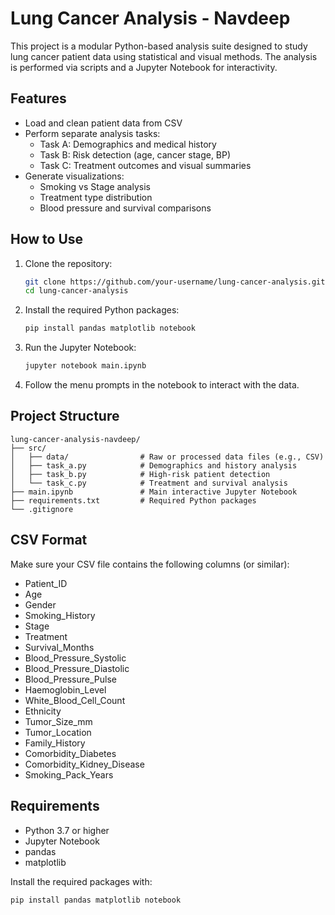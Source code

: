

# Lung Cancer Analysis - Navdeep


This project is a modular Python-based analysis suite designed to study lung cancer patient data using statistical and visual methods. The analysis is performed via scripts and a Jupyter Notebook for interactivity.

## Features

- Load and clean patient data from CSV
- Perform separate analysis tasks:
  - Task A: Demographics and medical history
  - Task B: Risk detection (age, cancer stage, BP)
  - Task C: Treatment outcomes and visual summaries
- Generate visualizations:
  - Smoking vs Stage analysis
  - Treatment type distribution
  - Blood pressure and survival comparisons

## How to Use

1. Clone the repository:

   ```bash
   git clone https://github.com/your-username/lung-cancer-analysis.git
   cd lung-cancer-analysis
   ```

2. Install the required Python packages:

   ```bash
   pip install pandas matplotlib notebook
   ```

3. Run the Jupyter Notebook:

   ```bash
   jupyter notebook main.ipynb
   ```

4. Follow the menu prompts in the notebook to interact with the data.

## Project Structure

```text
lung-cancer-analysis-navdeep/
├── src/
│   ├── data/                # Raw or processed data files (e.g., CSV)
│   ├── task_a.py            # Demographics and history analysis
│   ├── task_b.py            # High-risk patient detection
│   └── task_c.py            # Treatment and survival analysis
├── main.ipynb               # Main interactive Jupyter Notebook
├── requirements.txt         # Required Python packages
└── .gitignore

```

## CSV Format

Make sure your CSV file contains the following columns (or similar):

- Patient_ID
- Age
- Gender
- Smoking_History
- Stage
- Treatment
- Survival_Months
- Blood_Pressure_Systolic
- Blood_Pressure_Diastolic
- Blood_Pressure_Pulse
- Haemoglobin_Level
- White_Blood_Cell_Count
- Ethnicity
- Tumor_Size_mm
- Tumor_Location
- Family_History
- Comorbidity_Diabetes
- Comorbidity_Kidney_Disease
- Smoking_Pack_Years

## Requirements

- Python 3.7 or higher
- Jupyter Notebook
- pandas
- matplotlib

Install the required packages with:

```bash
pip install pandas matplotlib notebook
```
